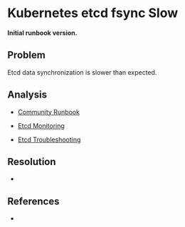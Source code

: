 # Kubernetes etcd fsync Slow

**Initial runbook version.**

## Problem

Etcd data synchronization is slower than expected.

## Analysis

 * [Community Runbook](https://runbooks.prometheus-operator.dev/runbooks/etcd/etcdhighfsyncdurations/)

 * [Etcd Monitoring](https://etcd.io/docs/v3.5/op-guide/monitoring/)
 * [Etcd Troubleshooting](https://ranchermanager.docs.rancher.com/troubleshooting/kubernetes-components/troubleshooting-etcd-nodes)

## Resolution
 * 

## References
 * 
